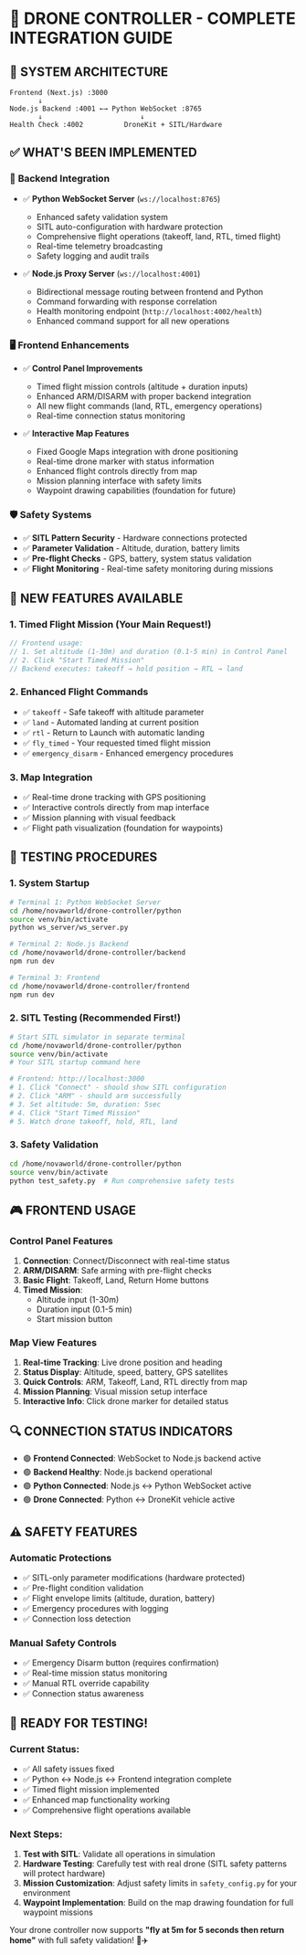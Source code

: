 # 🚁 **DRONE CONTROLLER - COMPLETE INTEGRATION GUIDE**

## 🎯 **SYSTEM ARCHITECTURE**

```
Frontend (Next.js) :3000
       ↓
Node.js Backend :4001 ←→ Python WebSocket :8765
       ↓                        ↓
Health Check :4002          DroneKit + SITL/Hardware
```

## ✅ **WHAT'S BEEN IMPLEMENTED**

### 🔧 **Backend Integration**
- ✅ **Python WebSocket Server** (`ws://localhost:8765`)
  - Enhanced safety validation system
  - SITL auto-configuration with hardware protection
  - Comprehensive flight operations (takeoff, land, RTL, timed flight)
  - Real-time telemetry broadcasting
  - Safety logging and audit trails

- ✅ **Node.js Proxy Server** (`ws://localhost:4001`) 
  - Bidirectional message routing between frontend and Python
  - Command forwarding with response correlation
  - Health monitoring endpoint (`http://localhost:4002/health`)
  - Enhanced command support for all new operations

### 🖥️ **Frontend Enhancements**
- ✅ **Control Panel Improvements**
  - Timed flight mission controls (altitude + duration inputs)
  - Enhanced ARM/DISARM with proper backend integration
  - All new flight commands (land, RTL, emergency operations)
  - Real-time connection status monitoring

- ✅ **Interactive Map Features**  
  - Fixed Google Maps integration with drone positioning
  - Real-time drone marker with status information
  - Enhanced flight controls directly from map
  - Mission planning interface with safety limits
  - Waypoint drawing capabilities (foundation for future)

### 🛡️ **Safety Systems**
- ✅ **SITL Pattern Security** - Hardware connections protected
- ✅ **Parameter Validation** - Altitude, duration, battery limits
- ✅ **Pre-flight Checks** - GPS, battery, system status validation
- ✅ **Flight Monitoring** - Real-time safety monitoring during missions

## 🚀 **NEW FEATURES AVAILABLE**

### 1. **Timed Flight Mission** (Your Main Request!)
```javascript
// Frontend usage:
// 1. Set altitude (1-30m) and duration (0.1-5 min) in Control Panel
// 2. Click "Start Timed Mission"
// Backend executes: takeoff → hold position → RTL → land
```

### 2. **Enhanced Flight Commands**
- ✅ `takeoff` - Safe takeoff with altitude parameter
- ✅ `land` - Automated landing at current position  
- ✅ `rtl` - Return to Launch with automatic landing
- ✅ `fly_timed` - Your requested timed flight mission
- ✅ `emergency_disarm` - Enhanced emergency procedures

### 3. **Map Integration**
- ✅ Real-time drone tracking with GPS positioning
- ✅ Interactive controls directly from map interface
- ✅ Mission planning with visual feedback
- ✅ Flight path visualization (foundation for waypoints)

## 🧪 **TESTING PROCEDURES**

### 1. **System Startup**
```bash
# Terminal 1: Python WebSocket Server
cd /home/novaworld/drone-controller/python
source venv/bin/activate
python ws_server/ws_server.py

# Terminal 2: Node.js Backend
cd /home/novaworld/drone-controller/backend  
npm run dev

# Terminal 3: Frontend
cd /home/novaworld/drone-controller/frontend
npm run dev
```

### 2. **SITL Testing** (Recommended First!)
```bash
# Start SITL simulator in separate terminal
cd /home/novaworld/drone-controller/python
source venv/bin/activate
# Your SITL startup command here

# Frontend: http://localhost:3000
# 1. Click "Connect" - should show SITL configuration
# 2. Click "ARM" - should arm successfully  
# 3. Set altitude: 5m, duration: 5sec
# 4. Click "Start Timed Mission"
# 5. Watch drone takeoff, hold, RTL, land
```

### 3. **Safety Validation**
```bash
cd /home/novaworld/drone-controller/python
source venv/bin/activate
python test_safety.py  # Run comprehensive safety tests
```

## 🎮 **FRONTEND USAGE**

### **Control Panel Features**
1. **Connection**: Connect/Disconnect with real-time status
2. **ARM/DISARM**: Safe arming with pre-flight checks
3. **Basic Flight**: Takeoff, Land, Return Home buttons
4. **Timed Mission**: 
   - Altitude input (1-30m)
   - Duration input (0.1-5 min) 
   - Start mission button

### **Map View Features**
1. **Real-time Tracking**: Live drone position and heading
2. **Status Display**: Altitude, speed, battery, GPS satellites
3. **Quick Controls**: ARM, Takeoff, Land, RTL directly from map
4. **Mission Planning**: Visual mission setup interface
5. **Interactive Info**: Click drone marker for detailed status

## 🔍 **CONNECTION STATUS INDICATORS**

- 🟢 **Frontend Connected**: WebSocket to Node.js backend active
- 🟢 **Backend Healthy**: Node.js backend operational  
- 🟢 **Python Connected**: Node.js ↔ Python WebSocket active
- 🟢 **Drone Connected**: Python ↔ DroneKit vehicle active

## ⚠️ **SAFETY FEATURES**

### **Automatic Protections**
- ✅ SITL-only parameter modifications (hardware protected)
- ✅ Pre-flight condition validation
- ✅ Flight envelope limits (altitude, duration, battery)
- ✅ Emergency procedures with logging
- ✅ Connection loss detection

### **Manual Safety Controls**
- ✅ Emergency Disarm button (requires confirmation)
- ✅ Real-time mission status monitoring
- ✅ Manual RTL override capability
- ✅ Connection status awareness

## 🚀 **READY FOR TESTING!**

### **Current Status:**
- ✅ All safety issues fixed
- ✅ Python ↔ Node.js ↔ Frontend integration complete
- ✅ Timed flight mission implemented
- ✅ Enhanced map functionality working
- ✅ Comprehensive flight operations available

### **Next Steps:**
1. **Test with SITL**: Validate all operations in simulation
2. **Hardware Testing**: Carefully test with real drone (SITL safety patterns will protect hardware)
3. **Mission Customization**: Adjust safety limits in `safety_config.py` for your environment
4. **Waypoint Implementation**: Build on the map drawing foundation for full waypoint missions

Your drone controller now supports **"fly at 5m for 5 seconds then return home"** with full safety validation! 🎯✈️